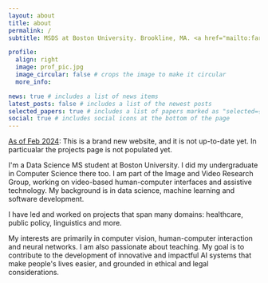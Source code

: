 ```yaml
---
layout: about
title: about
permalink: /
subtitle: MSDS at Boston University. Brookline, MA. <a href="mailto:faridkar@bu.edu">faridkar@bu.edu</a>.

profile:
  align: right
  image: prof_pic.jpg
  image_circular: false # crops the image to make it circular
  more_info:

news: true # includes a list of news items
latest_posts: false # includes a list of the newest posts
selected_papers: true # includes a list of papers marked as "selected={true}"
social: true # includes social icons at the bottom of the page
---
```


<u>As of Feb 2024</u>: This is a brand new website, and it is not up-to-date yet. In particualar the projects page is not populated yet.

I'm a Data Science MS student at Boston University. I did my undergraduate in Computer Science there too. I am part of the Image and Video Research Group, working on video-based human-computer interfaces and assistive technology. My background is in data science, machine learning and software development.

I have led and worked on projects that span many domains: healthcare, public policy, linguistics and more.

My interests are primarily in computer vision, human-computer interaction and neural networks. I am also passionate about teaching. My goal is to contribute to the development of innovative and impactful AI systems that make people's lives easier, and grounded in ethical and legal considerations.

